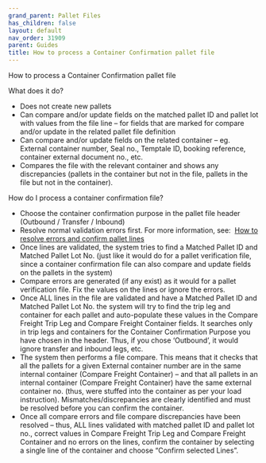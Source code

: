 ```yaml
---
grand_parent: Pallet Files
has_children: false
layout: default
nav_order: 31909
parent: Guides
title: How to process a Container Confirmation pallet file
---
```


How to process a Container Confirmation pallet file

What does it do?

* Does not create new pallets
* Can compare and/or update fields on the matched pallet ID and pallet lot with values from the file line – for fields that are marked for compare and/or update in the related pallet file definition
* Can compare and/or update fields on the related container – eg. External container number, Seal no., Temptale ID, booking reference, container external document no., etc.
* Compares the file with the relevant container and shows any discrepancies (pallets in the container but not in the file, pallets in the file but not in the container).



How do I process a container confirmation file?

* Choose the container confirmation purpose in the pallet file header (Outbound / Transfer / Inbound)
* Resolve normal validation errors first. For more information, see:  [How to resolve errors and confirm pallet lines](/articles/Stock%20and%20Logistics/Pallet%20Files/Guides/How%20to%20resolve%20errors%20and%20confirm%20pallet%20lines)
* Once lines are validated, the system tries to find a Matched Pallet ID and Matched Pallet Lot No. (just like it would do for a pallet verification file, since a container confirmation file can also compare and update fields on the pallets in the system)
* Compare errors are generated (if any exist) as it would for a pallet verification file. Fix the values on the lines or ignore the errors.
* Once ALL lines in the file are validated and have a Matched Pallet ID and Matched Pallet Lot No. the system will try to find the trip leg and container for each pallet and auto-populate these values in the Compare Freight Trip Leg and Compare Freight Container fields. It searches only in trip legs and containers for the Container Confirmation Purpose you have chosen in the header. Thus, if you chose ‘Outbound’, it would ignore transfer and inbound legs, etc.
* The system then performs a file compare. This means that it checks that all the pallets for a given External container number are in the same internal container (Compare Freight Container) – and that all pallets in an internal container (Compare Freight Container) have the same external container no. (thus, were stuffed into the container as per your load instruction). Mismatches/discrepancies are clearly identified and must be resolved before you can confirm the container.
* Once all compare errors and file compare discrepancies have been resolved – thus, ALL lines validated with matched pallet ID and pallet lot no., correct values in Compare Freight Trip Leg and Compare Freight Container and no errors on the lines, confirm the container by selecting a single line of the container and choose “Confirm selected Lines”.